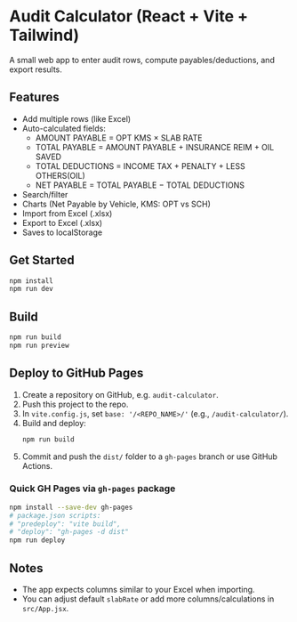 # Audit Calculator (React + Vite + Tailwind)

A small web app to enter audit rows, compute payables/deductions, and export results.

## Features
- Add multiple rows (like Excel)
- Auto-calculated fields:
  - AMOUNT PAYABLE = OPT KMS × SLAB RATE
  - TOTAL PAYABLE = AMOUNT PAYABLE + INSURANCE REIM + OIL SAVED
  - TOTAL DEDUCTIONS = INCOME TAX + PENALTY + LESS OTHERS(OIL)
  - NET PAYABLE = TOTAL PAYABLE − TOTAL DEDUCTIONS
- Search/filter
- Charts (Net Payable by Vehicle, KMS: OPT vs SCH)
- Import from Excel (.xlsx)
- Export to Excel (.xlsx)
- Saves to localStorage

## Get Started
```bash
npm install
npm run dev
```

## Build
```bash
npm run build
npm run preview
```

## Deploy to GitHub Pages
1. Create a repository on GitHub, e.g. `audit-calculator`.
2. Push this project to the repo.
3. In `vite.config.js`, set `base: '/<REPO_NAME>/'` (e.g., `/audit-calculator/`).
4. Build and deploy:
   ```bash
   npm run build
   ```
5. Commit and push the `dist/` folder to a `gh-pages` branch or use GitHub Actions.

### Quick GH Pages via `gh-pages` package
```bash
npm install --save-dev gh-pages
# package.json scripts:
# "predeploy": "vite build",
# "deploy": "gh-pages -d dist"
npm run deploy
```

## Notes
- The app expects columns similar to your Excel when importing.
- You can adjust default `slabRate` or add more columns/calculations in `src/App.jsx`.
